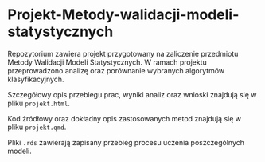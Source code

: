 # Projekt-Metody-walidacji-modeli-statystycznych

Repozytorium zawiera projekt przygotowany na zaliczenie przedmiotu Metody Walidacji Modeli Statystycznych. W ramach projektu przeprowadzono analizę oraz porównanie wybranych algorytmów klasyfikacyjnych.

Szczegółowy opis przebiegu prac, wyniki analiz oraz wnioski znajdują się w pliku `projekt.html`.

Kod źródłowy oraz dokładny opis zastosowanych metod znajdują się w pliku `projekt.qmd`.

Pliki `.rds` zawierają zapisany przebieg procesu uczenia poszczególnych modeli.

